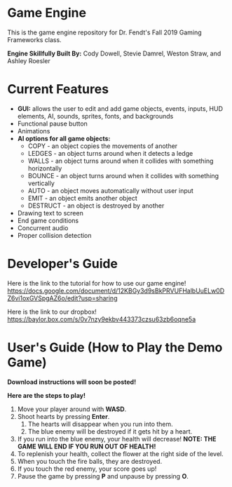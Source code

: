 # Game Engine
This is the game engine repository for Dr. Fendt's Fall 2019 Gaming Frameworks class.

**Engine Skillfully Built By:** Cody Dowell, Stevie Damrel, Weston Straw, and Ashley Roesler

# Current Features
- **GUI:** allows the user to edit and add game objects, events, inputs, HUD elements, AI, sounds, sprites, fonts, and backgrounds
- Functional pause button
- Animations
- **AI options for all game objects:**
  - COPY - an object copies the movements of another
  - LEDGES - an object turns around when it detects a ledge
  - WALLS - an object turns around when it collides with something horizontally
  - BOUNCE - an object turns around when it collides with something vertically
  - AUTO - an object moves automatically without user input
  - EMIT - an object emits another object
  - DESTRUCT - an object is destroyed by another
- Drawing text to screen
- End game conditions
- Concurrent audio
- Proper collision detection

# Developer's Guide
Here is the link to the tutorial for how to use our game engine!
https://docs.google.com/document/d/12KBGy3d9sBkPRVUFHalbUuELw0DZ6vi1oxGVSpgAZ6o/edit?usp=sharing

Here is the link to our dropbox!
https://baylor.box.com/s/0v7nzy9ekbv443373czsu63zb6oqne5a
    
# User's Guide (How to Play the Demo Game)
**Download instructions will soon be posted!**

**Here are the steps to play!**
1) Move your player around with **WASD**.
2) Shoot hearts by pressing **Enter**.
    1) The hearts will disappear when you run into them.
    2) The blue enemy will be destroyed if it gets hit by a heart.
3) If you run into the blue enemy, your health will decrease! **NOTE: THE GAME WILL END IF YOU RUN OUT OF HEALTH!**
4) To replenish your health, collect the flower at the right side of the level.
5) When you touch the fire balls, they are destroyed.
6) If you touch the red enemy, your score goes up!
7) Pause the game by pressing **P** and unpause by pressing **O**.
